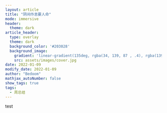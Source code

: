 ```yaml
---
layout: article
title: "阴间作息要人命"
mode: immersive
header:
  theme: dark
article_header:
  type: overlay
  theme: dark
  background_color: '#203028'
  background_image:
    gradient: 'linear-gradient(135deg, rgba(34, 139, 87 , .4), rgba(139, 34, 139, .4))'
    src: assets/images/cover.jpg
date: 2022-01-09
modify_date: 2022-01-09
author: "Bedoom"
mathjax_autoNumber: false
show_tags: true
tags: 
  - 周总结
---
```


test

<!--more-->